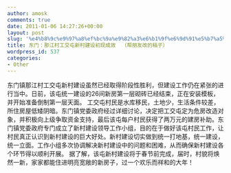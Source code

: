 ```yaml
---
author: amosk
comments: true
date: 2011-01-06 14:27:26+00:00
layout: post
slug: '%e4%b8%9c%e9%97%a8%ef%bc%9a%e9%82%a3%e6%b1%9f%e6%9d%91%e5%b7%a5%e4%ba%a4%e5%b1%af%e6%96%b0%e6%9d%91%e5%bb%ba%e8%ae%be%e5%88%9d%e7%8e%b0%e6%88%90%e6%95%88-%ef%bc%88%e5%b8%ae%e6%9c%8b%e5%8f%8b%e6%94%b9'
title: 东门：那江村工交屯新村建设初现成效  （帮朋友改的稿子）
wordpress_id: 537
categories:
- Other
---
```


东门镇那江村工交屯新村建设虽然已经取得阶段性胜利，但建设工作仍在紧张的进行当中。日前，该屯统一建设的26间新房第一层砌砖已经结束，正在安装模板，并开始准备倒制第一层天面。
工交屯村民是水库移民，土地少，生活条件较差，所住房屋低矮阴暗。东门镇党委政府经过详细讨论，决定把工交屯定为危房改造对象，并积极向上级争取资金支持，最后该屯每户村民获得了两万元的建房补助。东门镇党委政府专门成立了新村建设领导工作小组，目的在于做好该屯村民工作，让村民真正认识到新村建设的巨大好处。新村建设切实做到统一打地基，统一建设，统一立面。工作小组多次协调解决新村建设中的问题和困难，从而确保新村建设各个环节得以顺利开展。
据了解，该屯新村建设将于春节前完成，届时，村貌将焕然一新，家家都能住进明亮宽敞的新房子，过一个欢乐而祥和的大年！
